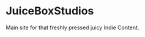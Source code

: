 <!DOCTYPE html>
<html>
<head>
  <link rel="stylesheet" href="styles.css">
</head>
<body>

<h1>JuiceBoxStudios</h1>
<p>Main site for that freshly pressed juicy Indie Content.</p>

</body>
</html>
